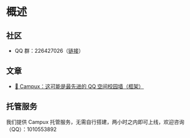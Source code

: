 # 概述

## 社区

- QQ 群：226427026（[链接](https://qm.qq.com/q/WstnOUijcu)）

## 文章

- [🥳 Campux：这可能是最先进的 QQ 空间校园墙（框架）](https://rockchin.top/?p=257)

## 托管服务

我们提供 Campux 托管服务，无需自行搭建，两小时之内即可上线，欢迎咨询（QQ）：1010553892
